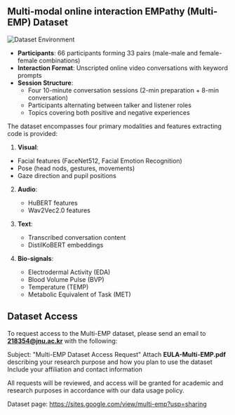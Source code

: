 ## Multi-modal online interaction EMPathy (Multi-EMP) Dataset

![Dataset Environment](fig1.jpg)

- **Participants**: 66 participants forming 33 pairs (male-male and female-female combinations)
- **Interaction Format**: Unscripted online video conversations with keyword prompts
- **Session Structure**: 
  - Four 10-minute conversation sessions (2-min preparation + 8-min conversation)
  - Participants alternating between talker and listener roles
  - Topics covering both positive and negative experiences
 
The dataset encompasses four primary modalities and features extracting code is provided:
1. **Visual**: 
 - Facial features (FaceNet512, Facial Emotion Recognition)
 - Pose (head nods, gestures, movements)
 - Gaze direction and pupil positions

2. **Audio**: 
   - HuBERT features
   - Wav2Vec2.0 features

3. **Text**: 
   - Transcribed conversation content
   - DistilKoBERT embeddings

4. **Bio-signals**:
   - Electrodermal Activity (EDA)
   - Blood Volume Pulse (BVP)
   - Temperature (TEMP)
   - Metabolic Equivalent of Task (MET)
  
## Dataset Access
To request access to the Multi-EMP dataset, please send an email to **218354@jnu.ac.kr** with the following:

Subject: "Multi-EMP Dataset Access Request"
Attach **EULA-Multi-EMP.pdf** describing your research purpose and how you plan to use the dataset
Include your affiliation and contact information

All requests will be reviewed, and access will be granted for academic and research purposes in accordance with our data usage policy.

Dataset page: https://sites.google.com/view/multi-emp?usp=sharing
